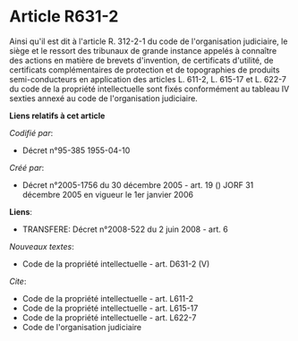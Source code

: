 # Article R631-2

Ainsi qu'il est dit à l'article R. 312-2-1 du code de l'organisation judiciaire, le siège et le ressort des tribunaux de
grande instance appelés à connaître des actions en matière de brevets d'invention, de certificats d'utilité, de certificats
complémentaires de protection et de topographies de produits semi-conducteurs en application des articles L. 611-2, L. 615-17
et L. 622-7 du code de la propriété intellectuelle sont fixés conformément au tableau IV sexties annexé au code de
l'organisation judiciaire.

**Liens relatifs à cet article**

_Codifié par_:

  - Décret n°95-385 1955-04-10

_Créé par_:

  - Décret n°2005-1756 du 30 décembre 2005 - art. 19 () JORF 31 décembre 2005 en vigueur le 1er janvier 2006

**Liens**:

  - TRANSFERE: Décret n°2008-522 du 2 juin 2008 - art. 6

_Nouveaux textes_:

  - Code de la propriété intellectuelle - art. D631-2 (V)

_Cite_:

  - Code de la propriété intellectuelle - art. L611-2
  - Code de la propriété intellectuelle - art. L615-17
  - Code de la propriété intellectuelle - art. L622-7
  - Code de l'organisation judiciaire
